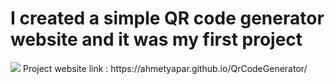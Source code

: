 <h1>I created a simple QR code generator website and it was my first project</h1>
<img src="https://github.com/ahmetyapar/QrCodeGenerator/assets/109108488/165ff216-ef49-4b6c-8f43-c3841e0324ab">
Project website link : https://ahmetyapar.github.io/QrCodeGenerator/

